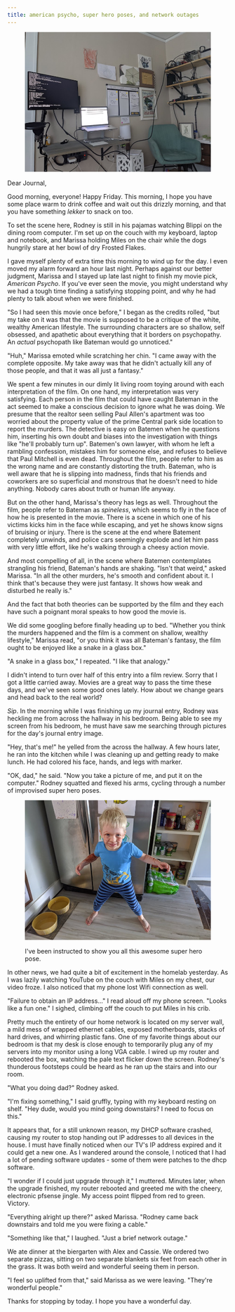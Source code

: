 ```yaml
---
title: american psycho, super hero poses, and network outages
---
```


<figure>
  <a href="/images/banners/2020-06-26.jpg">
    <img alt="banner" src="/images/banners/2020-06-26.jpg"/>
  </a>
</figure>

Dear Journal,

Good morning, everyone!  Happy Friday.  This morning, I hope you have
some place warm to drink coffee and wait out this drizzly morning, and
that you have something _lekker_ to snack on too.

To set the scene here, Rodney is still in his pajamas watching Blippi
on the dining room computer.  I'm set up on the couch with my
keyboard, laptop and notebook, and Marissa holding Miles on the chair
while the dogs hungrily stare at her bowl of dry Frosted Flakes.

I gave myself plenty of extra time this morning to wind up for the
day.  I even moved my alarm forward an hour last night.  Perhaps
against our better judgment, Marissa and I stayed up late last night
to finish my movie pick, _American Psycho_.  If you've ever seen the
movie, you might understand why we had a tough time finding a
satisfying stopping point, and why he had plenty to talk about when we
were finished.

"So I had seen this movie once before," I began as the credits rolled,
"but my take on it was that the movie is supposed to be a critique of
the white, wealthy American lifestyle.  The surrounding characters are
so shallow, self obsessed, and apathetic about everything that it
borders on psychopathy.  An _actual_ psychopath like Bateman would go
unnoticed."

"Huh," Marissa emoted while scratching her chin.  "I came away with
the complete opposite.  My take away was that he didn't actually kill
any of those people, and that it was all just a fantasy."

We spent a few minutes in our dimly lit living room toying around with
each interpretation of the film.  On one hand, my interpretation was
very satisfying.  Each person in the film that could have caught
Bateman in the act seemed to make a conscious decision to ignore what
he was doing.  We presume that the realtor seen selling Paul Allen's
apartment was too worried about the property value of the prime
Central park side location to report the murders.  The detective is
easy on Batemen when he questions him, inserting his own doubt and
biases into the investigation with things like "he'll probably turn
up".  Batemen's own lawyer, with whom he left a rambling confession,
mistakes him for someone else, and refuses to believe that Paul
Mitchell is even dead.  Throughout the film, people refer to him as
the wrong name and are constantly distorting the truth.  Bateman, who
is well aware that he is slipping into madness, finds that his friends
and coworkers are so superficial and monstrous that he doesn't need to
hide anything.  Nobody cares about truth or human life anyway.

But on the other hand, Marissa's theory has legs as well.  Throughout
the film, people refer to Bateman as _spineless_, which seems to fly
in the face of how he is presented in the movie.  There is a scene in
which one of his victims kicks him in the face while escaping, and yet
he shows know signs of bruising or injury.  There is the scene at the
end where Batement completely unwinds, and police cars seemingly
explode and let him pass with very little effort, like he's walking
through a cheesy action movie.

And most compelling of all, in the scene where Batemen contemplates
strangling his friend, Bateman's hands are shaking.  "Isn't that
weird," asked Marissa.  "In all the other murders, he's smooth and
confident about it.  I think that's because they were just fantasy.
It shows how weak and disturbed he really is."

And the fact that both theories can be supported by the film and they
each have such a poignant moral speaks to how good the movie is.

We did some googling before finally heading up to bed.  "Whether you
think the murders happened and the film is a comment on shallow,
wealthy lifestyle," Marissa read, "or you think it was all Bateman's
fantasy, the film ought to be enjoyed like a snake in a glass box."

"A snake in a glass box," I repeated.  "I like that analogy."

I didn't intend to turn over half of this entry into a film review.
Sorry that I got a little carried away.  Movies are a great way to
pass the time these days, and we've seen some good ones lately.  How
about we change gears and head back to the real world?

_Sip_.  In the morning while I was finishing up my journal entry,
Rodney was heckling me from across the hallway in his bedroom.  Being
able to see my screen from his bedroom, he must have saw me searching
through pictures for the day's journal entry image.

"Hey, that's me!" he yelled from the across the hallway.  A few hours
later, he ran into the kitchen while I was cleaning up and getting
ready to make lunch.  He had colored his face, hands, and legs with
marker.

"OK, dad," he said.  "Now you take a picture of me, and put it on the
computer."  Rodney squatted and flexed his arms, cycling through a
number of improvised super hero poses.

<figure>
  <a href="/images/photo-shoot.jpg">
    <img alt="photo shoot" src="/images/photo-shoot.jpg"/>
  </a>
  <figcaption>
    <p>I've been instructed to show you all this awesome super hero pose.</p>
  </figcaption>
</figure>

In other news, we had quite a bit of excitement in the homelab
yesterday.  As I was lazily watching YouTube on the couch with Miles
on my chest, our video froze.  I also noticed that my phone lost Wifi
connection as well.

"Failure to obtain an IP address..." I read aloud off my phone screen.
"Looks like a fun one."  I sighed, climbing off the couch to put Miles
in his crib.

Pretty much the entirety of our home network is located on my server
wall, a mild mess of wrapped ethernet cables, exposed motherboards,
stacks of hard drives, and whirring plastic fans.  One of my favorite
things about our bedroom is that my desk is close enough to
temporarily plug any of my servers into my monitor using a long VGA
cable.  I wired up my router and rebooted the box, watching the pale
text flicker down the screen.  Rodney's thunderous footsteps could be
heard as he ran up the stairs and into our room.

"What you doing dad?"  Rodney asked.

"I'm fixing something," I said gruffly, typing with my keyboard
resting on shelf.  "Hey dude, would you mind going downstairs?  I need
to focus on this."

It appears that, for a still unknown reason, my DHCP software crashed,
causing my router to stop handing out IP addresses to all devices in
the house.  I must have finally noticed when our TV's IP address
expired and it could get a new one.  As I wandered around the console,
I noticed that I had a lot of pending software updates - some of them
were patches to the dhcp software.

"I wonder if I could just upgrade through it," I muttered.  Minutes
later, when the upgrade finished, my router rebooted and greeted me
with the cheery, electronic pfsense jingle.  My access point flipped
from red to green.  Victory.

"Everything alright up there?" asked Marissa.  "Rodney came back
downstairs and told me you were fixing a cable."

"Something like that," I laughed.  "Just a brief network outage."

We ate dinner at the biergarten with Alex and Cassie.  We ordered two
separate pizzas, sitting on two separate blankets six feet from each
other in the grass.  It was both weird and wonderful seeing them in
person.

"I feel so uplifted from that," said Marissa as we were leaving.
"They're wonderful people."

Thanks for stopping by today.  I hope you have a wonderful day.
